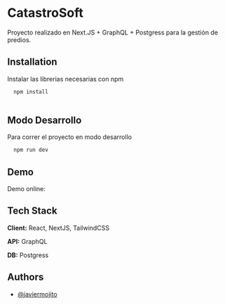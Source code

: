 
# CatastroSoft

Proyecto realizado en Next.JS +  GraphQL + Postgress para la gestión de predios.


## Installation

Instalar las librerias necesarias con npm

```bash
  npm install
  
```
    
## Modo Desarrollo

Para correr el proyecto en modo desarrollo

```bash
  npm run dev
```

  
## Demo

Demo online:


  
## Tech Stack

**Client:** React, NextJS, TailwindCSS

**API:** GraphQL

**DB:** Postgress

  
## Authors

- [@javiermojito](https://www.github.com/javiermojito)

  